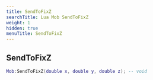 ```yaml
---
title: SendToFixZ
searchTitle: Lua Mob SendToFixZ
weight: 1
hidden: true
menuTitle: SendToFixZ
---
```

## SendToFixZ
```lua
Mob:SendToFixZ(double x, double y, double z); -- void
```